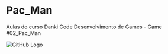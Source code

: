 # Pac_Man
Aulas do curso Danki Code Desenvolvimento de Games - Game #02_Pac_Man

![GitHub Logo](/images/logo.png)
